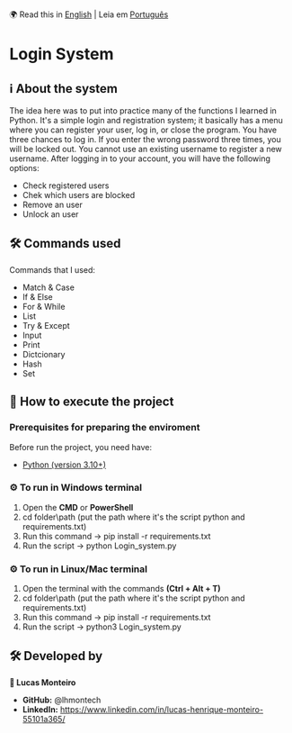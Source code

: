 🌍 Read this in [English](README.md) | Leia em [Português](README.pt.md)

# Login System

## ℹ️ About the system
The idea here was to put into practice many of the functions I learned in Python. It's a simple login and registration system; it basically has a menu where you can register your user, log in, or close the program. You have three chances to log in. If you enter the wrong password three times, you will be locked out. You cannot use an existing username to register a new username. After logging in to your account, you will have the following options:
- Check registered users
- Chek which users are blocked
- Remove an user
- Unlock an user

## 🛠️ Commands used

Commands that I used:    
- Match & Case
- If & Else
- For & While
- List
- Try & Except
- Input
- Print
- Dictcionary
- Hash
- Set

## 🚀 How to execute the project

### Prerequisites for preparing the enviroment
Before run the project, you need have:
- [Python (version 3.10+)](https://www.python.org/downloads/)

### ⚙️ To run in Windows terminal
1. Open the **CMD** or **PowerShell**
2. cd folder\path (put the path where it's the script python and requirements.txt)
3. Run this command -> pip install -r requirements.txt
4. Run the script -> python Login_system.py

### ⚙️ To run in Linux/Mac terminal
1. Open the terminal with the commands **(Ctrl + Alt + T)**
2. cd folder\path (put the path where it's the script python and requirements.txt)
3. Run this command -> pip install -r requirements.txt
4. Run the script -> python3 Login_system.py

## 🛠️ Developed by

**👤 Lucas Monteiro**

- **GitHub:** @lhmontech
- **LinkedIn:** https://www.linkedin.com/in/lucas-henrique-monteiro-55101a365/

